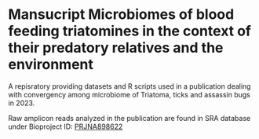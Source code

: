 # Mansucript Microbiomes of blood feeding triatomines in the context of their predatory relatives and the environment
A repisratory providing datasets and R scripts used in a publication dealing with convergency among microbiome of Triatoma, ticks and assassin bugs in 2023.

Raw amplicon reads analyzed in the publication are found in SRA database under Bioproject ID: [PRJNA898622](https://www.ncbi.nlm.nih.gov/bioproject/?term=PRJNA898622)

